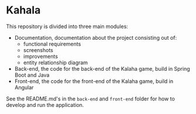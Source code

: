 # Kahala

This repository is divided into three main modules:

- Documentation, documentation about the project consisting out of:
  - functional requirements
  - screenshots
  - improvements
  - entity relationship diagram
- Back-end, the code for the back-end of the Kalaha game, build in Spring Boot and Java
- Front-end, the code for the front-end of the Kalaha game, build in Angular

See the README.md's in the `back-end` and `front-end` folder for how to develop and run the application.
